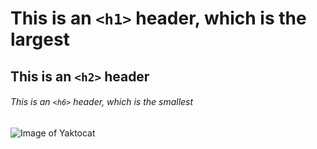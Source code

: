 # This is an `<h1>` header, which is the largest

## This is an `<h2>` header

###### This is an `<h6>` header, which is the smallest

 ![Image of Yaktocat](https://octodex.github.com/images/yaktocat.png)
